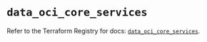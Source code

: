 # `data_oci_core_services`

Refer to the Terraform Registry for docs: [`data_oci_core_services`](https://registry.terraform.io/providers/hashicorp/oci/7.19.0/docs/data-sources/core_services).
